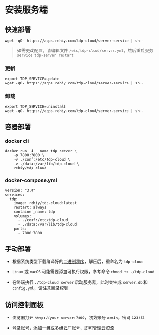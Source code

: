 # 安装服务端

## 快速部署

```shell
wget -qO- https://apps.rehiy.com/tdp-cloud/server-service | sh -
```

> 如需更改配置，请编辑文件 `/etc/tdp-cloud/server.yml`，然后重启服务 `service tdp-server restart`

### 更新

```shell
export TDP_SERVICE=update
wget -qO- https://apps.rehiy.com/tdp-cloud/server-service | sh -
```

### 卸载

```shell
export TDP_SERVICE=uninstall
wget -qO- https://apps.rehiy.com/tdp-cloud/server-service | sh -
```

## 容器部署

### docker cli

```shell
docker run -d --name tdp-server \
    -p 7800:7800 \
    -v ./conf:/etc/tdp-cloud \
    -v ./data:/var/lib/tdp-cloud \
    rehiy/tdp-cloud
```

### docker-compose.yml

```ymal
version: "3.0"
services:
  tdp:
    image: rehiy/tdp-cloud:latest
    restart: always
    container_name: tdp
    volumes:
      - ./conf:/etc/tdp-cloud
      - ./data:/var/lib/tdp-cloud
    ports:
      - 7800:7800
```

## 手动部署

- 根据系统类型下载编译好的[二进制程序](https://github.com/open-tdp/tdp-cloud/releases)，解压后，重命名为 `tdp-cloud`

- `Linux` 或 `macOS` 可能需要添加可执行权限，参考命令 `chmod +x ./tdp-cloud`

- 在终端执行 `./tdp-cloud server` 启动服务器，此时会生成 `server.db` 和 `config.yml`，请注意目录权限

## 访问控制面板

- 浏览器打开 `http://your-server:7800`，初始账号 `admin`，密码 `123456`

- 登录账号，添加一组或多组云厂账号，即可管理云资源
